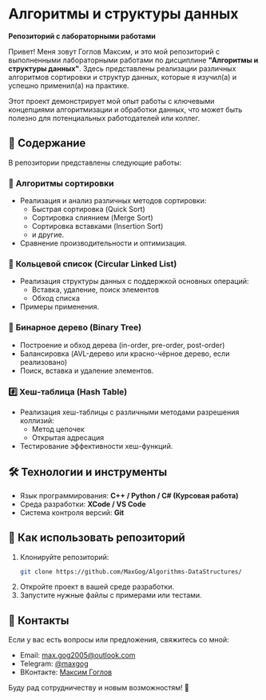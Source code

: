 # Алгоритмы и структуры данных  
**Репозиторий с лабораторными работами**  

Привет! Меня зовут Гоглов Максим, и это мой репозиторий с выполненными лабораторными работами по дисциплине **"Алгоритмы и структуры данных"**. Здесь представлены реализации различных алгоритмов сортировки и структур данных, которые я изучил(а) и успешно применил(а) на практике.  

Этот проект демонстрирует мой опыт работы с ключевыми концепциями алгоритмизации и обработки данных, что может быть полезно для потенциальных работодателей или коллег.  

## 📌 Содержание  
В репозитории представлены следующие работы:  

### 🔄 **Алгоритмы сортировки**  
- Реализация и анализ различных методов сортировки:  
  - Быстрая сортировка (Quick Sort)  
  - Сортировка слиянием (Merge Sort)  
  - Сортировка вставками (Insertion Sort)  
  - и другие.  
- Сравнение производительности и оптимизация.  

### 🔗 **Кольцевой список (Circular Linked List)**  
- Реализация структуры данных с поддержкой основных операций:  
  - Вставка, удаление, поиск элементов  
  - Обход списка  
- Примеры применения.  

### 🌳 **Бинарное дерево (Binary Tree)**  
- Построение и обход дерева (in-order, pre-order, post-order)  
- Балансировка (AVL-дерево или красно-чёрное дерево, если реализовано)  
- Поиск, вставка и удаление элементов.  

### #️⃣ **Хеш-таблица (Hash Table)**  
- Реализация хеш-таблицы с различными методами разрешения коллизий:  
  - Метод цепочек  
  - Открытая адресация  
- Тестирование эффективности хеш-функций.  

## 🛠 Технологии и инструменты  
- Язык программирования: **C++ / Python / С# (Курсовая работа)**
- Среда разработки: **XCode / VS Code**  
- Система контроля версий: **Git**  

## 📂 Как использовать репозиторий  
1. Клонируйте репозиторий:  
   ```bash
   git clone https://github.com/MaxGog/Algorithms-DataStructures/
   ```  
2. Откройте проект в вашей среде разработки.  
3. Запустите нужные файлы с примерами или тестами.  

## 📩 Контакты  
Если у вас есть вопросы или предложения, свяжитесь со мной:  
- Email: max.gog2005@outlook.com
- Telegram: [@maxgog](t.me/maxgog)
- ВКонтакте: [Максим Гоглов](vk.com/maxgoglov)

Буду рад сотрудничеству и новым возможностям! 🚀
